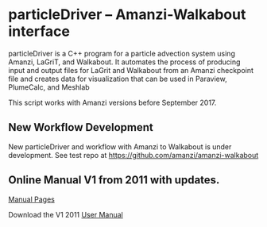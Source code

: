 # particleDriver – Amanzi-Walkabout interface </br>

particleDriver is a C++ program for a particle advection system using Amanzi, LaGriT, and Walkabout. It automates the process of producing input and output files for LaGrit and Walkabout from an Amanzi checkpoint file and creates data for visualization that can be used in Paraview, PlumeCalc, and Meshlab </br>

This script works with Amanzi versions before September 2017.

## New Workflow Development

New particleDriver and workflow with Amanzi to Walkabout is under development.
See test repo at https://github.com/amanzi/amanzi-walkabout


## Online Manual V1 from 2011 with updates. 

[Manual Pages]( https://lanl.github.io/walkabout/index.html)


Download the V1 2011 [User Manual](walkabout_amanzi.docx)
